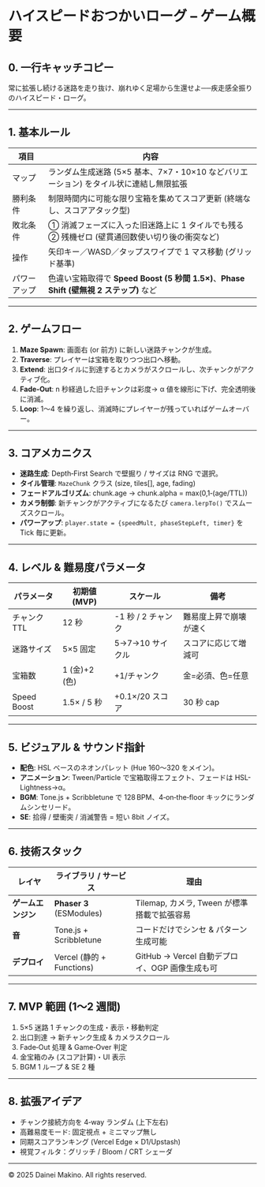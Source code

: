 # ハイスピードおつかいローグ – ゲーム概要

## 0. 一行キャッチコピー
常に拡張し続ける迷路を走り抜け、崩れゆく足場から生還せよ──疾走感全振りのハイスピード・ローグ。

---

## 1. 基本ルール
| 項目 | 内容 |
|------|------|
| マップ | ランダム生成迷路 (5×5 基本、7×7・10×10 などバリエーション) をタイル状に連結し無限拡張 |
| 勝利条件 | 制限時間内に可能な限り宝箱を集めてスコア更新 (終端なし、スコアアタック型) |
| 敗北条件 | ① 消滅フェーズに入った旧迷路上に 1 タイルでも残る ② 残機ゼロ (壁貫通回数使い切り後の衝突など) |
| 操作 | 矢印キー／WASD／タップスワイプで 1 マス移動 (グリッド基準) |
| パワーアップ | 色違い宝箱取得で **Speed Boost (5 秒間 1.5×)**、**Phase Shift (壁無視 2 ステップ)** など |

---

## 2. ゲームフロー
1. **Maze Spawn**: 画面右 (or 前方) に新しい迷路チャンクが生成。
2. **Traverse**: プレイヤーは宝箱を取りつつ出口へ移動。
3. **Extend**: 出口タイルに到達するとカメラがスクロールし、次チャンクがアクティブ化。
4. **Fade‑Out**: n 秒経過した旧チャンクは彩度→ α 値を線形に下げ、完全透明後に消滅。
5. **Loop**: 1〜4 を繰り返し、消滅時にプレイヤーが残っていればゲームオーバー。

---

## 3. コアメカニクス
- **迷路生成**: Depth‑First Search で壁掘り / サイズは RNG で選択。
- **タイル管理**: `MazeChunk` クラス (size, tiles[], age, fading)
- **フェードアルゴリズム**: chunk.age → chunk.alpha = max(0,1‑(age/TTL))
- **カメラ制御**: 新チャンクがアクティブになるたび `camera.lerpTo()` でスムーズスクロール。
- **パワーアップ**: `player.state = {speedMult, phaseStepLeft, timer}` を Tick 毎に更新。

---

## 4. レベル & 難易度パラメータ
| パラメータ | 初期値 (MVP) | スケール | 備考 |
|-------------|-------------|---------|------|
| チャンク TTL | 12 秒 | -1 秒 / 2 チャンク | 難易度上昇で崩壊が速く |
| 迷路サイズ | 5×5 固定 | 5→7→10 サイクル | スコアに応じて増減可 |
| 宝箱数 | 1 (金)+2 (色) | +1/チャンク | 金=必須、色=任意 |
| Speed Boost | 1.5× / 5 秒 | +0.1×/20 スコア | 30 秒 cap |

---

## 5. ビジュアル & サウンド指針
- **配色**: HSL ベースのネオンパレット (Hue 160〜320 をメイン)。
- **アニメーション**: Tween/Particle で宝箱取得エフェクト、フェードは HSL-Lightness→α。
- **BGM**: Tone.js + Scribbletune で 128 BPM、4‑on‑the‑floor キックにランダムシンセリード。
- **SE**: 拾得 / 壁衝突 / 消滅警告 = 短い 8bit ノイズ。

---

## 6. 技術スタック
| レイヤ | ライブラリ / サービス | 理由 |
|---------|----------------------|------|
| **ゲームエンジン** | **Phaser 3** (ESModules) | Tilemap, カメラ, Tween が標準搭載で拡張容易 |
| **音** | Tone.js + Scribbletune | コードだけでシンセ & パターン生成可能 |
| **デプロイ** | Vercel (静的 + Functions) | GitHub → Vercel 自動デプロイ、OGP 画像生成も可 |

---

## 7. MVP 範囲 (1〜2 週間)
1. 5×5 迷路 1 チャンクの生成・表示・移動判定
2. 出口到達 → 新チャンク生成 & カメラスクロール
3. Fade‑Out 処理 & Game‑Over 判定
4. 金宝箱のみ (スコア計算)・UI 表示
5. BGM 1 ループ & SE 2 種

---

## 8. 拡張アイデア
- チャンク接続方向を 4‑way ランダム (上下左右)
- 高難易度モード: 固定視点 + ミニマップ無し
- 同期スコアランキング (Vercel Edge × D1/Upstash)
- 視覚フィルタ：グリッチ / Bloom / CRT シェーダ

---

© 2025 Dainei Makino. All rights reserved.

